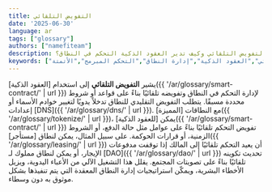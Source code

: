 ```yaml
---
title: التفويض التلقائي
date: '2025-06-30'
language: ar
tags: ["glossary"]
authors: ["namefiteam"]
description: ما هو التفويض التلقائي وكيف تدير العقود الذكية التحكم في النطاق؟
keywords: ["التفويض التلقائي","العقود الذكية","إدارة النطاق","التحكم المبرمج","الأتمتة"]
---
```



يشير **التفويض التلقائي** إلى استخدام [العقود الذكية]({{ '/ar/glossary/smart-contract/' | url }}) لإدارة التحكم في النطاق وتفويضه تلقائيًا بناءً على قواعد أو شروط محددة مسبقًا. يتطلب التفويض التقليدي للنطاق تدخلاً يدويًا لتغيير خوادم الأسماء أو إعدادات [DNS]({{ '/ar/glossary/dns/' | url }}). مع النطاقات [المميزة]({{ '/ar/glossary/tokenize/' | url }})، يمكن [للعقود الذكية]({{ '/ar/glossary/smart-contract/' | url }}) تفويض التحكم تلقائيًا بناءً على عوامل مثل حالة الدفع، أو الشروط الزمنية، أو قرارات الحوكمة. على سبيل المثال، يمكن لنطاق [مستأجر]({{ '/ar/glossary/leasing/' | url }}) أن يعيد التحكم تلقائيًا إلى المالك إذا توقفت مدفوعات الإيجار، أو يمكن لنطاق مملوك لـ [DAO]({{ '/ar/glossary/dao/' | url }}) تحديث تكوينه تلقائيًا بناءً على تصويتات المجتمع. يقلل هذا التشغيل الآلي من الأعباء اليدوية، ويزيل الأخطاء البشرية، ويمكّن استراتيجيات إدارة النطاق المعقدة التي يتم تنفيذها بشكل موثوق به دون وسطاء.
